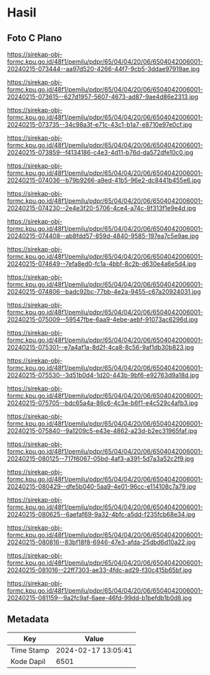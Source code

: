 # Hasil

## Foto C Plano

https://sirekap-obj-formc.kpu.go.id/48f1/pemilu/pdpr/65/04/04/20/06/6504042006001-20240215-073444--aa97d520-4266-44f7-9cb5-3ddae97919ae.jpg

https://sirekap-obj-formc.kpu.go.id/48f1/pemilu/pdpr/65/04/04/20/06/6504042006001-20240215-073615--627d1957-5607-4673-ad87-9ae4d86e2313.jpg

https://sirekap-obj-formc.kpu.go.id/48f1/pemilu/pdpr/65/04/04/20/06/6504042006001-20240215-073735--34c98a3f-e71c-43c1-b1a7-e8710e97e0cf.jpg

https://sirekap-obj-formc.kpu.go.id/48f1/pemilu/pdpr/65/04/04/20/06/6504042006001-20240215-073859--f4134186-c4e3-4d11-b76d-da572dfe10c0.jpg

https://sirekap-obj-formc.kpu.go.id/48f1/pemilu/pdpr/65/04/04/20/06/6504042006001-20240215-074036--b79b9266-a9ed-41b5-96e2-dc8441b455e6.jpg

https://sirekap-obj-formc.kpu.go.id/48f1/pemilu/pdpr/65/04/04/20/06/6504042006001-20240215-074230--2e4e3f20-5706-4ce4-a74c-8f313f1e9e4d.jpg

https://sirekap-obj-formc.kpu.go.id/48f1/pemilu/pdpr/65/04/04/20/06/6504042006001-20240215-074408--ab8fdd57-859d-4840-9585-197ea7c5e9ae.jpg

https://sirekap-obj-formc.kpu.go.id/48f1/pemilu/pdpr/65/04/04/20/06/6504042006001-20240215-074649--7efa8ed0-fc1a-4bbf-8c2b-d630e4a6e5d4.jpg

https://sirekap-obj-formc.kpu.go.id/48f1/pemilu/pdpr/65/04/04/20/06/6504042006001-20240215-074806--badc92bc-77bb-4e2a-9455-c67a20924031.jpg

https://sirekap-obj-formc.kpu.go.id/48f1/pemilu/pdpr/65/04/04/20/06/6504042006001-20240215-075009--59547fbe-6aa9-4ebe-aebf-91073ac6296d.jpg

https://sirekap-obj-formc.kpu.go.id/48f1/pemilu/pdpr/65/04/04/20/06/6504042006001-20240215-075301--e7a4af1a-8d2f-4ca8-8c56-9af1db30b823.jpg

https://sirekap-obj-formc.kpu.go.id/48f1/pemilu/pdpr/65/04/04/20/06/6504042006001-20240215-075530--3d51b0d4-1d20-443b-9bf6-e92763d9a18d.jpg

https://sirekap-obj-formc.kpu.go.id/48f1/pemilu/pdpr/65/04/04/20/06/6504042006001-20240215-075705--bdc65a4a-86c6-4c3e-b6f1-e4c529c4afb3.jpg

https://sirekap-obj-formc.kpu.go.id/48f1/pemilu/pdpr/65/04/04/20/06/6504042006001-20240215-075840--9a1209c5-e43e-4862-a23d-b2ec31965faf.jpg

https://sirekap-obj-formc.kpu.go.id/48f1/pemilu/pdpr/65/04/04/20/06/6504042006001-20240215-080125--717f6067-05bd-4af3-a391-5d7a3a52c2f9.jpg

https://sirekap-obj-formc.kpu.go.id/48f1/pemilu/pdpr/65/04/04/20/06/6504042006001-20240215-080429--dfe5b040-5aa9-4e01-96cc-e114108c7a79.jpg

https://sirekap-obj-formc.kpu.go.id/48f1/pemilu/pdpr/65/04/04/20/06/6504042006001-20240215-080625--6aefaf69-9a32-4bfc-a5dd-f235fcb68e34.jpg

https://sirekap-obj-formc.kpu.go.id/48f1/pemilu/pdpr/65/04/04/20/06/6504042006001-20240215-080816--83bf18f8-6946-47e3-afda-25dbd6d10a22.jpg

https://sirekap-obj-formc.kpu.go.id/48f1/pemilu/pdpr/65/04/04/20/06/6504042006001-20240215-081016--22ff7303-ae33-4fdc-ad29-f30c415b65bf.jpg

https://sirekap-obj-formc.kpu.go.id/48f1/pemilu/pdpr/65/04/04/20/06/6504042006001-20240215-081159--9a2fc9af-6aee-46fd-99dd-b1befdb1b0d8.jpg


## Metadata

| Key        | Value               |
| ---------- | ------------------- |
| Time Stamp | 2024-02-17 13:05:41 |
| Kode Dapil | 6501                |



